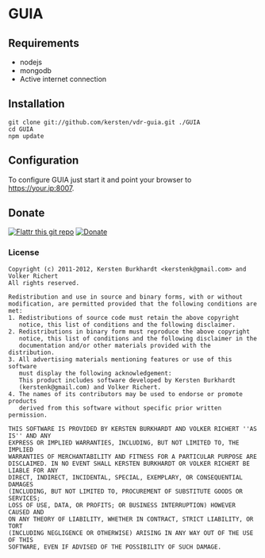 # GUIA

## Requirements

- nodejs
- mongodb
- Active internet connection

## Installation
    git clone git://github.com/kersten/vdr-guia.git ./GUIA
    cd GUIA
    npm update

## Configuration
To configure GUIA just start it and point your browser to https://your.ip:8007.

## Donate
[![Flattr this git repo](http://api.flattr.com/button/flattr-badge-large.png)](https://flattr.com/submit/auto?user_id=kersten&url=https://github.com/kersten/vdr-guia&title=vdr-guia&language=&tags=github&category=software)
[![Donate](http://pledgie.com/campaigns/16319.png)](http://www.pledgie.com/campaigns/16319)

### License ###
    Copyright (c) 2011-2012, Kersten Burkhardt <kerstenk@gmail.com> and Volker Richert
    All rights reserved.

    Redistribution and use in source and binary forms, with or without
    modification, are permitted provided that the following conditions are met:
    1. Redistributions of source code must retain the above copyright
       notice, this list of conditions and the following disclaimer.
    2. Redistributions in binary form must reproduce the above copyright
       notice, this list of conditions and the following disclaimer in the
       documentation and/or other materials provided with the distribution.
    3. All advertising materials mentioning features or use of this software
       must display the following acknowledgement:
       This product includes software developed by Kersten Burkhardt
       (kerstenk@gmail.com) and Volker Richert.
    4. The names of its contributors may be used to endorse or promote products
       derived from this software without specific prior written permission.

    THIS SOFTWARE IS PROVIDED BY KERSTEN BURKHARDT AND VOLKER RICHERT ''AS IS'' AND ANY
    EXPRESS OR IMPLIED WARRANTIES, INCLUDING, BUT NOT LIMITED TO, THE IMPLIED
    WARRANTIES OF MERCHANTABILITY AND FITNESS FOR A PARTICULAR PURPOSE ARE
    DISCLAIMED. IN NO EVENT SHALL KERSTEN BURKHARDT OR VOLKER RICHERT BE LIABLE FOR ANY
    DIRECT, INDIRECT, INCIDENTAL, SPECIAL, EXEMPLARY, OR CONSEQUENTIAL DAMAGES
    (INCLUDING, BUT NOT LIMITED TO, PROCUREMENT OF SUBSTITUTE GOODS OR SERVICES;
    LOSS OF USE, DATA, OR PROFITS; OR BUSINESS INTERRUPTION) HOWEVER CAUSED AND
    ON ANY THEORY OF LIABILITY, WHETHER IN CONTRACT, STRICT LIABILITY, OR TORT
    (INCLUDING NEGLIGENCE OR OTHERWISE) ARISING IN ANY WAY OUT OF THE USE OF THIS
    SOFTWARE, EVEN IF ADVISED OF THE POSSIBILITY OF SUCH DAMAGE.